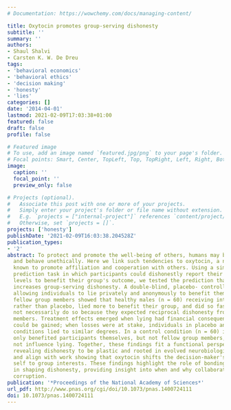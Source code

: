 ```yaml
---
# Documentation: https://wowchemy.com/docs/managing-content/

title: Oxytocin promotes group-serving dishonesty
subtitle: ''
summary: ''
authors:
- Shaul Shalvi
- Carsten K. W. De Dreu
tags:
- 'behavioral economics'
- 'behavioral ethics'
- 'decision making'
- 'honesty'
- 'lies'
categories: []
date: '2014-04-01'
lastmod: 2021-02-09T17:03:38+01:00
featured: false
draft: false
profile: false

# Featured image
# To use, add an image named `featured.jpg/png` to your page's folder.
# Focal points: Smart, Center, TopLeft, Top, TopRight, Left, Right, BottomLeft, Bottom, BottomRight.
image:
  caption: ''
  focal_point: ''
  preview_only: false

# Projects (optional).
#   Associate this post with one or more of your projects.
#   Simply enter your project's folder or file name without extension.
#   E.g. `projects = ["internal-project"]` references `content/project/deep-learning/index.md`.
#   Otherwise, set `projects = []`.
projects: ['honesty']
publishDate: '2021-02-09T16:03:38.204528Z'
publication_types:
- '2'
abstract: To protect and promote the well-being of others, humans may bend the truth
  and behave unethically. Here we link such tendencies to oxytocin, a neuropeptide
  known to promote affiliation and cooperation with others. Using a simple coin-toss
  prediction task in which participants could dishonestly report their performance
  levels to benefit their group's outcome, we tested the prediction that oxytocin
  increases group-serving dishonesty. A double-blind, placebo- controlled experiment
  allowing individuals to lie privately and anonymously to benefit themselves and
  fellow group members showed that healthy males (n = 60) receiving intranasal oxytocin,
  rather than placebo, lied more to benefit their group, and did so faster, yet did
  not necessarily do so because they expected reciprocal dishonesty from fellow group
  members. Treatment effects emerged when lying had financial consequences and money
  could be gained; when losses were at stake, individuals in placebo and oxytocin
  conditions lied to similar degrees. In a control condition (n = 60) in which dishonesty
  only benefited participants themselves, but not fellow group members, oxytocin did
  not influence lying. Together, these findings fit a functional perspective on morality
  revealing dishonesty to be plastic and rooted in evolved neurobiological circuitries,
  and align with work showing that oxytocin shifts the decision-maker's focus from
  self to group interests. These findings highlight the role of bonding and cooperation
  in shaping dishonesty, providing insight into when and why collaboration turns into
  corruption.
publication: '*Proceedings of the National Academy of Sciences*'
url_pdf: http://www.pnas.org/cgi/doi/10.1073/pnas.1400724111
doi: 10.1073/pnas.1400724111
---
```

